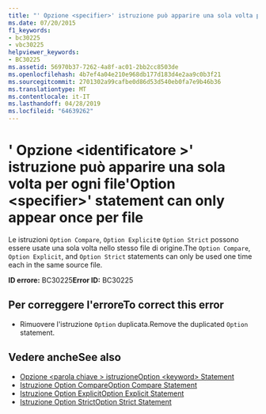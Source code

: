 ```yaml
---
title: "' Opzione <specifier>' istruzione può apparire una sola volta per ogni file"
ms.date: 07/20/2015
f1_keywords:
- bc30225
- vbc30225
helpviewer_keywords:
- BC30225
ms.assetid: 56970b37-7262-4a8f-ac01-2bb2cc8503de
ms.openlocfilehash: 4b7ef4a04e210e968db177d183d4e2aa9c0b3f21
ms.sourcegitcommit: 2701302a99cafbe0d86d53d540eb0fa7e9b46b36
ms.translationtype: MT
ms.contentlocale: it-IT
ms.lasthandoff: 04/28/2019
ms.locfileid: "64639262"
---
```

# <a name="option-specifier-statement-can-only-appear-once-per-file"></a><span data-ttu-id="6f1af-102">' Opzione \<identificatore >' istruzione può apparire una sola volta per ogni file</span><span class="sxs-lookup"><span data-stu-id="6f1af-102">'Option \<specifier>' statement can only appear once per file</span></span>
<span data-ttu-id="6f1af-103">Le istruzioni `Option Compare`, `Option Explicit`e `Option Strict` possono essere usate una sola volta nello stesso file di origine.</span><span class="sxs-lookup"><span data-stu-id="6f1af-103">The `Option Compare`, `Option Explicit`, and `Option Strict` statements can only be used one time each in the same source file.</span></span>  
  
 <span data-ttu-id="6f1af-104">**ID errore:** BC30225</span><span class="sxs-lookup"><span data-stu-id="6f1af-104">**Error ID:** BC30225</span></span>  
  
## <a name="to-correct-this-error"></a><span data-ttu-id="6f1af-105">Per correggere l'errore</span><span class="sxs-lookup"><span data-stu-id="6f1af-105">To correct this error</span></span>  
  
- <span data-ttu-id="6f1af-106">Rimuovere l'istruzione `Option` duplicata.</span><span class="sxs-lookup"><span data-stu-id="6f1af-106">Remove the duplicated `Option` statement.</span></span>  
  
## <a name="see-also"></a><span data-ttu-id="6f1af-107">Vedere anche</span><span class="sxs-lookup"><span data-stu-id="6f1af-107">See also</span></span>

- [<span data-ttu-id="6f1af-108">Opzione \<parola chiave > istruzione</span><span class="sxs-lookup"><span data-stu-id="6f1af-108">Option \<keyword> Statement</span></span>](../../visual-basic/language-reference/statements/option-keyword-statement.md)
- [<span data-ttu-id="6f1af-109">Istruzione Option Compare</span><span class="sxs-lookup"><span data-stu-id="6f1af-109">Option Compare Statement</span></span>](../../visual-basic/language-reference/statements/option-compare-statement.md)
- [<span data-ttu-id="6f1af-110">Istruzione Option Explicit</span><span class="sxs-lookup"><span data-stu-id="6f1af-110">Option Explicit Statement</span></span>](../../visual-basic/language-reference/statements/option-explicit-statement.md)
- [<span data-ttu-id="6f1af-111">Istruzione Option Strict</span><span class="sxs-lookup"><span data-stu-id="6f1af-111">Option Strict Statement</span></span>](../../visual-basic/language-reference/statements/option-strict-statement.md)
